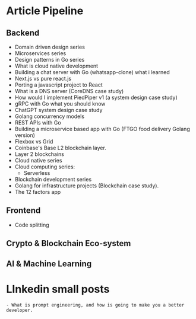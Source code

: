 # Article Pipeline 


## Backend 


- Domain driven design series 
- Microservices series 
- Design patterns in Go series
- What is cloud native development
- Building a chat server with Go (whatsapp-clone) what i learned
- Next.js vs pure react.js
- Porting a javascript project to React 
- What is a DNS server (CoreDNS case study)
- How would I implement PiedPiper v1 (a system design case study)
- gRPC with Go what you should know
- ChatGPT system design case study 
- Golang concurrency models 
- REST APIs with Go 
- Building a microservice based app with Go (FTGO food delivery Golang version)
- Flexbox vs Grid
- Coinbase's Base L2 blockchain layer.
- Layer 2 blockchains
- Cloud native series
- Cloud computing series: 
  - Serverless
- Blockchain development series 
- Golang for infrastructure projects (Blockchain case study).
- The 12 factors app

## Frontend 

- Code splitting


## Crypto & Blockchain Eco-system 

## AI & Machine Learning 

# LInkedin small posts 
    - What is prompt engineering, and how is going to make you a better developer.